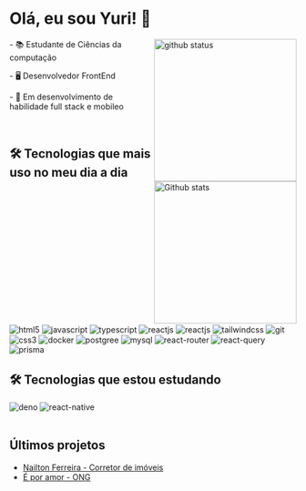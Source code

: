 # Olá, eu sou Yuri! 👋
<img src="https://github-readme-stats.vercel.app/api/top-langs/?username=YuriSouzaDev&layout=compact" alt="github status" min-width="250px" max-width="250px" width="250px" align="right">
<img src="https://github-readme-streak-stats.herokuapp.com/?user=YuriSouzaDev&theme=dark&hide_border=false" alt="Github stats" min-width="250px" max-width="250px" width="250px" align="right">
<p align="left">- 📚 Estudante de Ciências da computação</p>
<p align="left">- 🖥️ Desenvolvedor FrontEnd</p>
<p align="left">- 🚀 Em desenvolvimento de habilidade full stack e mobileo</p>
<br />

## 🛠 Tecnologias que mais uso no meu dia a dia
<div style="display: inline-block">
    <img align="center" alt="html5" src="https://img.shields.io/badge/HTML5-E34F26?style=for-the-badge&logo=html5&logoColor=white" />
    <img align="center" alt="javascript" src="https://img.shields.io/badge/JavaScript-323330?style=for-the-badge&logo=javascript&logoColor=F7DF1E" /> 
    <img align="center" alt="typescript" src="https://img.shields.io/badge/TypeScript-007ACC?style=for-the-badge&logo=typescript&logoColor=white" />
    <img align="center" alt="reactjs" src="https://img.shields.io/badge/React-20232A?style=for-the-badge&logo=react&logoColor=61DAFB" />
    <img align="center" alt="reactjs" src="https://img.shields.io/badge/React-20232A?style=for-the-badge&logo=react&logoColor=61DAFB" />
    <img align="center" alt="tailwindcss" src="https://img.shields.io/badge/Tailwind_CSS-38B2AC?style=for-the-badge&logo=tailwind-css&logoColor=white" />
    <img align="center" alt="git" src="https://img.shields.io/badge/GIT-E44C30?style=for-the-badge&logo=git&logoColor=white" />
    <img align="center" alt="css3" src="https://img.shields.io/badge/CSS3-1572B6?style=for-the-badge&logo=css3&logoColor=white" />
    <img align="center" alt="docker" src="https://img.shields.io/badge/Docker-2CA5E0?style=for-the-badge&logo=docker&logoColor=white" />
    <img align="center" alt="postgree" src="https://img.shields.io/badge/PostgreSQL-green?style=for-the-badge" />
    <img align="center" alt="mysql" src="https://img.shields.io/badge/MySQL-005C84?style=for-the-badge&logo=mysql&logoColor=white" />
    <img align="center" alt="react-router" src="https://img.shields.io/badge/React_Router-CA4245?style=for-the-badge&logo=react-router&logoColor=white" />
    <img align="center" alt="react-query" src="https://img.shields.io/badge/React_Query-FF4154?style=for-the-badge&logo=ReactQuery&logoColor=white" />
    <img align="center" alt="prisma" src="https://img.shields.io/badge/Prisma-3982CE?style=for-the-badge&logo=Prisma&logoColor=white" />
</div><br />

## 🛠 Tecnologias que estou estudando
<div style="display: inline-block gap: 5px">
    <img align="center" alt="deno" src="https://img.shields.io/badge/Deno-white?style=for-the-badge&logo=deno&logoColor=464647" />
    <img align="center" alt="react-native" src="https://img.shields.io/badge/React_Native-20232A?style=for-the-badge&logo=react&logoColor=61DAFB" /> 
</div><br />

## Últimos projetos
- [Nailton Ferreira - Corretor de imóveis](https://www.nailtonferreira.com.br/)
- [É por amor - ONG](https://www.eporamor.org.br/)
